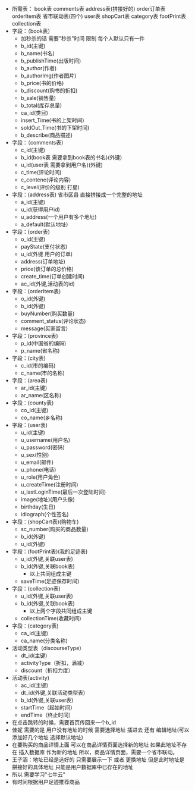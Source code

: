 + 所需表： book表  comments表 address表(拼接好的)  order订单表 orderItem表 省市联动表(四个) user表 shopCart表  category表 footPrint表 collection表
+ 字段：（book表）
    + 加秒杀的话 需要"秒杀"时间 限制 每个人默认只有一件 
    + b_id(主键)
    + b_name(书名)
    + b_publishTime(出版时间)
    + b_author(作者)
    + b_authorImg(作者图片)
    + b_price(书的价格)
    + b_discount(购书的折扣)
    + b_sale(销售量)
    + b_total(库存总量)
    + ca_id(类目)
    + insert_Time(书的上架时间)
    + soldOut_Time(书的下架时间)
    + b_describe(商品描述)
+ 字段：（comments表）
    + c_id(主键)
    + b_id(book表 需要拿到book表的书名)(外键)
    + u_id(user表 需要拿到用户名)(外键)
    + c_time(评论时间)
    + c_contene(评论内容)
    + c_level(评价的级别 打星)
+ 字段：(address表) 省市区县 直接拼接成一个完整的地址
    + a_id(主键)
    + u_id(获得用户id)
    + u_address(一个用户有多个地址) 
    + a_default(默认地址)
+ 字段：(order表)
    + o_id(主键)
    + payState(支付状态)
    + u_id(外键 用户的订单)
    + address(订单地址)
    + price(该订单的总价格)
    + create_time(订单创建时间)
    + ac_id(外键,活动表的id)
+ 字段：(orderItem表)
    + o_id(外键)
    + b_id(外键)
    + buyNumber(购买数量)
    + comment_status(评论状态)
    + message(买家留言)
+ 字段：(province表)
    + p_id(中国省的编码)
    + p_name(省名称)
+ 字段：(city表)
    + c_id(市的编码)
    + c_name(市的名称)
+ 字段：(area表)
    + ar_id(主键)
    + ar_name(区名称)
+ 字段：(county表)
    + co_id(主键)
    + co_name(乡名称)
+ 字段：(user表)
    + u_id(主键)
    + u_username(用户名)
    + u_password(密码)
    + u_sex(性别)
    + u_email(邮件)
    + u_phone(电话)
    + u_role(用户角色)
    + u_createTime(注册时间)
    + u_lastLoginTime(最后一次登陆时间)
    + image(地址)(用户头像)
    + birthday(生日)
    + idiograph(个性签名)
+ 字段：(shopCart表)(购物车)
    + sc_number(购买的商品数量)
    + b_id(外键)
    + u_id(外键)
+ 字段：(footPrint表)(我的足迹表)
    + u_id(外键,关联user表)
    + b_id(外键,关联book表)
        + 以上共同组成主键
    + saveTime(足迹保存时间)
+ 字段：(collection表)
    + u_id(外键,关联user表)
    + b_id(外键,关联book表)
        + 以上两个字段共同组成主键
    + collectionTime(收藏时间)
+ 字段：(category表)
    + ca_id(主键)
    + ca_name(分类名称)
+ 活动类型表（discourseType）
    + dt_id(主键)
    + activityType（折扣，满减）
    + discount（折扣力度）
+ 活动表(activity)
    + ac_id(主键)
    + dt_id(外键,关联活动类型表)
    + b_id(外键,关联user表)
    + startTime（起始时间）
    + endTime（终止时间）
+ 在点击跳转的时候，需要首页传回来一个b_id
+ 佳妮 需要的是 用户没有地址的时候 需要选择地址 插进去 还有 编辑地址(可以添加好几个地址 选择默认地址)
+ 在要购买的商品详情上面 可以在商品详情页面选择新的地址 如果此地址不存在 插入数据库 作为新的地址 所以，商品详情页面，需要一个省市联动。
+ 王子涵：地址已经是选好的 只需要展示一下 或者 更换地址 但是此时地址是 拼接好的具体地址 只能是用户数据库中已存在的地址
+ 所以 需要学习"七牛云"
+ 有时间根据用户足迹推荐商品
